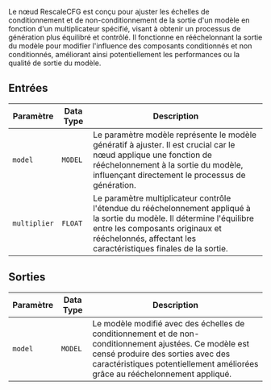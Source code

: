 
Le nœud RescaleCFG est conçu pour ajuster les échelles de conditionnement et de non-conditionnement de la sortie d'un modèle en fonction d'un multiplicateur spécifié, visant à obtenir un processus de génération plus équilibré et contrôlé. Il fonctionne en rééchelonnant la sortie du modèle pour modifier l'influence des composants conditionnés et non conditionnés, améliorant ainsi potentiellement les performances ou la qualité de sortie du modèle.

## Entrées

| Paramètre | Data Type | Description |
|-----------|-------------|-------------|
| `model`   | `MODEL`     | Le paramètre modèle représente le modèle génératif à ajuster. Il est crucial car le nœud applique une fonction de rééchelonnement à la sortie du modèle, influençant directement le processus de génération. |
| `multiplier` | `FLOAT` | Le paramètre multiplicateur contrôle l'étendue du rééchelonnement appliqué à la sortie du modèle. Il détermine l'équilibre entre les composants originaux et rééchelonnés, affectant les caractéristiques finales de la sortie. |

## Sorties

| Paramètre | Data Type | Description |
|-----------|-------------|-------------|
| `model`   | `MODEL`     | Le modèle modifié avec des échelles de conditionnement et de non-conditionnement ajustées. Ce modèle est censé produire des sorties avec des caractéristiques potentiellement améliorées grâce au rééchelonnement appliqué. |
